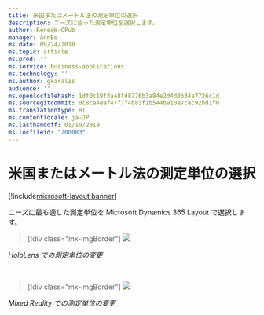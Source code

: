 ```yaml
---
title: 米国またはメートル法の測定単位の選択
description: ニーズに合った測定単位を選択します。
author: ReneeW-CPub
manager: AnnBe
ms.date: 09/24/2018
ms.topic: article
ms.prod: ''
ms.service: business-applications
ms.technology: ''
ms.author: gkaralis
audience: ''
ms.openlocfilehash: 1df0c19f3aa8fd8776b3a84e2d4d8b34a7726c1d
ms.sourcegitcommit: 0c8ca4eaf47f7f4b83f1b544b910e7cac92bd1f0
ms.translationtype: HT
ms.contentlocale: ja-JP
ms.lasthandoff: 01/10/2019
ms.locfileid: "200083"
---
```

# <a name="choose-between-us-and-metric-units-of-measure"></a>米国またはメートル法の測定単位の選択

[!include[microsoft-layout banner](../../includes/microsoft-layout.md)]

ニーズに最も適した測定単位を Microsoft Dynamics 365 Layout で選択します。

> [!div class="mx-imgBorder"]
> ![](media/50c7394667e082054dbc3c01c5046fdb.jpg)

*HoloLens での測定単位の変更*

<br>

> [!div class="mx-imgBorder"]
> ![](media/d97b032ed0ea60438054b475510343ec.jpg)

*Mixed Reality での測定単位の変更*
